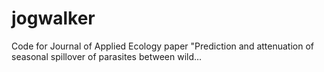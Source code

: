 # jogwalker
Code for Journal of Applied Ecology paper "Prediction and attenuation of seasonal spillover of parasites between wild…
